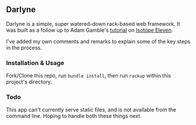 ## Darlyne

Darlyne is a simple, super watered-down rack-based web framework. It was built
as a follow up to Adam Gamble's [tutorial](https://isotope11.com/blog/build-your-own-web-framework-with-rack-and-ruby-part-2 "Isotope Eleven")
on [Isotope Eleven](https://isotope11.com).

I've added my own comments and remarks to explain some of the key steps in
the process.

### Installation & Usage

Fork/Clone this repo, run ```bundle install```, then run ```rackup``` within
this project's directory.

### Todo

This app can't currently serve static files, and is not available from the command
line. Hoping to handle both these things next.